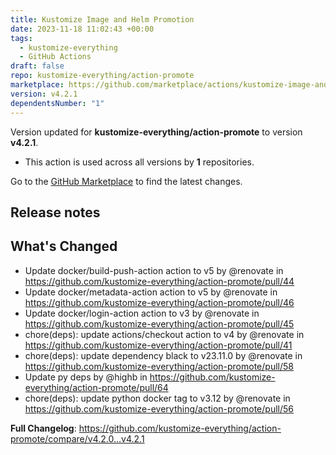 ```yaml
---
title: Kustomize Image and Helm Promotion
date: 2023-11-18 11:02:43 +00:00
tags:
  - kustomize-everything
  - GitHub Actions
draft: false
repo: kustomize-everything/action-promote
marketplace: https://github.com/marketplace/actions/kustomize-image-and-helm-promotion
version: v4.2.1
dependentsNumber: "1"
---
```



Version updated for **kustomize-everything/action-promote** to version **v4.2.1**.
- This action is used across all versions by **1** repositories.

Go to the [GitHub Marketplace](https://github.com/marketplace/actions/kustomize-image-and-helm-promotion) to find the latest changes.

## Release notes

## What's Changed
* Update docker/build-push-action action to v5 by @renovate in https://github.com/kustomize-everything/action-promote/pull/44
* Update docker/metadata-action action to v5 by @renovate in https://github.com/kustomize-everything/action-promote/pull/46
* Update docker/login-action action to v3 by @renovate in https://github.com/kustomize-everything/action-promote/pull/45
* chore(deps): update actions/checkout action to v4 by @renovate in https://github.com/kustomize-everything/action-promote/pull/41
* chore(deps): update dependency black to v23.11.0 by @renovate in https://github.com/kustomize-everything/action-promote/pull/58
* Update py deps by @highb in https://github.com/kustomize-everything/action-promote/pull/64
* chore(deps): update python docker tag to v3.12 by @renovate in https://github.com/kustomize-everything/action-promote/pull/56


**Full Changelog**: https://github.com/kustomize-everything/action-promote/compare/v4.2.0...v4.2.1
